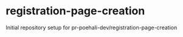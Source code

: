 # registration-page-creation

Initial repository setup for pr-poehali-dev/registration-page-creation